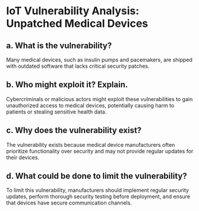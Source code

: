 # IoT Vulnerability Analysis: Unpatched Medical Devices

## a. What is the vulnerability?
Many medical devices, such as insulin pumps and pacemakers, are shipped with outdated software that lacks critical security patches.

## b. Who might exploit it? Explain.
Cybercriminals or malicious actors might exploit these vulnerabilities to gain unauthorized access to medical devices, potentially causing harm to patients or stealing sensitive health data.

## c. Why does the vulnerability exist?
The vulnerability exists because medical device manufacturers often prioritize functionality over security and may not provide regular updates for their devices.

## d. What could be done to limit the vulnerability?
To limit this vulnerability, manufacturers should implement regular security updates, perform thorough security testing before deployment, and ensure that devices have secure communication channels.
